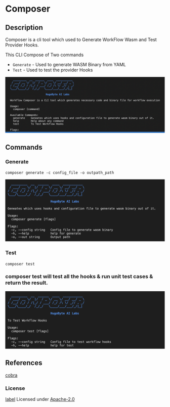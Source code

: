 # Composer

## Description 

Composer is a cli tool which used to Generate WorkFlow Wasm and Test Provider Hooks.

This CLI Compose of Two commands 
- `Generate` -  Used to generate WASM Binary from YAML
- `Test` -  Used to test the provider Hooks

![alt text](./composer.png)


## Commands

### Generate

```
composer generate -c config_file -o outpath_path
``` 

![alt text](./generate.png) 



### Test
``` 
composer test 
```

### composer test will test all the hooks & run unit test cases & return the result. 


![alt text](./test.png)


## References
[cobra](https://github.com/spf13/cobra)


### License
[label](https://www.apache.org/licenses/LICENSE-2.0)
Licensed under [Apache-2.0](https://www.apache.org/licenses/LICENSE-2.0)





